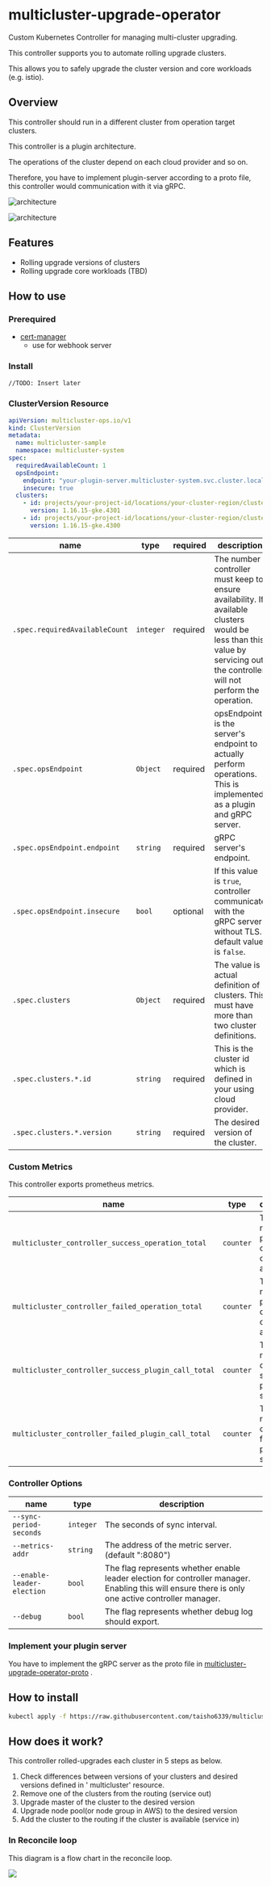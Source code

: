 # multicluster-upgrade-operator

Custom Kubernetes Controller for managing multi-cluster upgrading.

This controller supports you to automate rolling upgrade clusters.

This allows you to safely upgrade the cluster version and core workloads (e.g. istio).

## Overview

This controller should run in a different cluster from operation target clusters.

This controller is a plugin architecture.

The operations of the cluster depend on each cloud provider and so on.

Therefore, you have to implement plugin-server according to a proto file, this controller would
communication with it via gRPC.

![architecture](./docs/multicluster-upgrade-operator.png)

![architecture](./docs/mco-overview.png)

## Features

- Rolling upgrade versions of clusters
- Rolling upgrade core workloads (TBD)

## How to use

### Prerequired

- [cert-manager](https://cert-manager.io/docs/installation/kubernetes/)
    - use for webhook server

### Install

```bash
//TODO: Insert later
```

### ClusterVersion Resource

```yaml
apiVersion: multicluster-ops.io/v1
kind: ClusterVersion
metadata:
  name: multicluster-sample
  namespace: multicluster-system
spec:
  requiredAvailableCount: 1
  opsEndpoint:
    endpoint: "your-plugin-server.multicluster-system.svc.cluster.local:39000"
    insecure: true
  clusters:
    - id: projects/your-project-id/locations/your-cluster-region/clusters/your-cluster-name-1
      version: 1.16.15-gke.4301
    - id: projects/your-project-id/locations/your-cluster-region/clusters/your-cluster-name-2
      version: 1.16.15-gke.4300
```

| name | type | required | description |
| --- | --- | --- | --- |
| `.spec.requiredAvailableCount` | `integer` | required | The number controller must keep to ensure availability. If available clusters would be less than this value by servicing out, the controller will not perform the operation. |
| `.spec.opsEndpoint` | `Object` | required | opsEndpoint is the server's endpoint to actually perform operations. This is implemented as a plugin and gRPC server. |
| `.spec.opsEndpoint.endpoint` | `string` | required | gRPC server's endpoint. |
| `.spec.opsEndpoint.insecure` | `bool` | optional | If this value is `true`, controller communicate with the gRPC server without TLS. default value is `false`. |
| `.spec.clusters` | `Object` | required | The value is actual definition of clusters. This must have more than two cluster definitions. |
| `.spec.clusters.*.id` | `string` | required | This is the cluster id which is defined in your using cloud provider. |
| `.spec.clusters.*.version` | `string` | required | The desired version of the cluster. |

### Custom Metrics

This controller exports prometheus metrics.

| name | type | description |
| --- | --- | --- |
| `multicluster_controller_success_operation_total` | `counter` | The number of performed cluster operations as success. |
| `multicluster_controller_failed_operation_total` | `counter` | The number of performed cluster operations as failure. |
| `multicluster_controller_success_plugin_call_total` | `counter` | The number of call as success for plugin server. |
| `multicluster_controller_failed_plugin_call_total` | `counter` | The number of call as failure for plugin server. |

### Controller Options

| name | type | description |
| --- | --- | --- |
| `--sync-period-seconds` | `integer` | The seconds of sync interval. |
| `--metrics-addr` | `string` | The address of the metric server. (default ":8080") |
| `--enable-leader-election` | `bool` | The flag represents whether enable leader election for controller manager. Enabling this will ensure there is only one active controller manager. |
| `--debug` | `bool` | The flag represents whether debug log should export. |

### Implement your plugin server

You have to implement the gRPC server as the proto file
in [multicluster-upgrade-operator-proto](https://github.com/taisho6339/multicluster-upgrade-operator-proto)
.

## How to install

```sh
kubectl apply -f https://raw.githubusercontent.com/taisho6339/multicluster-upgrade-operator/v0.0.1/manifests/install.yaml
```

## How does it work?

This controller rolled-upgrades each cluster in 5 steps as below.

1. Check differences between versions of your clusters and desired versions defined in '
   multicluster' resource.
2. Remove one of the clusters from the routing (service out)
3. Upgrade master of the cluster to the desired version
4. Upgrade node pool(or node group in AWS) to the desired version
5. Add the cluster to the routing if the cluster is available (service in)

### In Reconcile loop

This diagram is a flow chart in the reconcile loop.

![](./docs/reconcile_loop.png)
